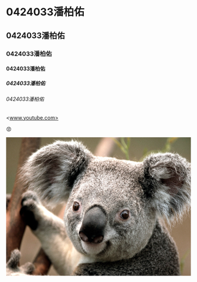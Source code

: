 

# 0424033潘柏佑
## 0424033潘柏佑
### 0424033潘柏佑
#### 0424033潘柏佑
##### 0424033潘柏佑
###### 0424033潘柏佑

<www.youtube.com>

:rage:

![koala](Koala.jpg)
